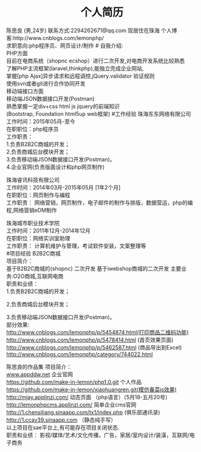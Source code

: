 <div align="center" ><h1 alig>个人简历</h1></div>
陈思良 (男,24岁) 联系方式:2294262671@qq.com
现居住在珠海 个人博客:http://www.cnblogs.com/lemonphp/
<br>求职意向:php程序员、网页设计/制作
# 自我介绍:<br>
 PHP方面<br>目前在电商系统（shopnc ecshop）进行二次开发,对电商开发系统比较熟悉<br>了解PHP主流框架(laravel,thinkphp),能独立完成企业网站,<br>掌握[php Ajax]异步请求和远程调控,jQuery.validator 验证规则<br>使用svn或者git进行合作协同开发<br>移动端接口方面<br>移动端JSON数据接口开发(Postman)<br>熟悉掌握一定div+css html  js jquery的前端知识<br>
 (Bootstrap, Foundation html5up web框架)
#工作经验 
珠海东东网络有限公司<br>
工作时间：2015年05月-至今 <br>
在职职位：php程序员<br>
工作职责： <br>
1.负责B2B2C商城的开发；<br>
2.负责商城后台模块开发；<br>
3.负责移动端JSON数据接口开发(Postman)。<br>
4.企业官网(负责版面设计和php网页制作)<br>

珠海睿讯科技有限公司<br>
工作时间：2014年03月-2015年05月 [1年2个月]<br>
在职职位：网页制作与编程<br>
工作职责： 网络营销，网页制作，电子邮件的制作与排版，数据营运，php的编程,网络营销eDM制作<br>

珠海城市职业技术学院<br>
工作时间：2011年12月-2014年12月<br>
在职职位：网络实训室助理<br>
工作职责： 计算机维护与管理，考试软件安装，文案整理等<br>
#项目经验
B2B2C商城<br>
项目简介： <br>
基于B2B2C商城的(shopnc) 二次开发
基于iwebshop商城的二次开发
主要业务:O2O商城,互联网电商<br>
职责和业绩： <br>
1.负责B2B2C商城的开发；

2.负责商城后台模块开发；

3.负责移动端JSON数据接口开发(Postman)。<br>
部分效果:<br>
http://www.cnblogs.com/lemonphp/p/5454874.html(打印商品二维码功能)<br>
http://www.cnblogs.com/lemonphp/p/5478414.html (首页效果页面)<br>
http://www.cnblogs.com/lemonphp/p/5462587.html (商品导出到Excel)<br>
http://www.cnblogs.com/lemonphp/category/744022.html<br>

陈思良的作品集
项目简介：<br>
www.appddw.net 企业官网<br>
https://github.com/make-in-lemon/php1.0.git 个人作品<br>
https://github.com/make-in-lemon/xiaohuangren.git(模仿春菜js效果)<br>
http://mjay.applinzi.com/ 动态页面 （php语言）（5月18-五月20号）<br>
http://lemonphpcms.applinzi.com/ 简单企业cms官网<br>
http://1.chensiliang.sinaapp.com/tx1/index.php   (俱乐部通讯录)<br>
http://1.ccav39.sinaapp.com  （静态纯手写）<br>
以上项目在sae平台上,有可能存在项目关闭状态.<br>
职责和业绩： 影视/媒体/艺术/文化传播，广告，家居/室内设计/装潢，互联网/电子商务

